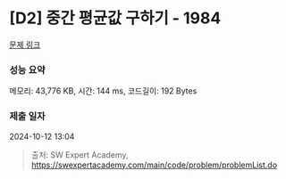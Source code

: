 # [D2] 중간 평균값 구하기 - 1984 

[문제 링크](https://swexpertacademy.com/main/code/problem/problemDetail.do?contestProbId=AV5Pw_-KAdcDFAUq) 

### 성능 요약

메모리: 43,776 KB, 시간: 144 ms, 코드길이: 192 Bytes

### 제출 일자

2024-10-12 13:04



> 출처: SW Expert Academy, https://swexpertacademy.com/main/code/problem/problemList.do
